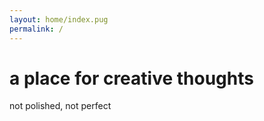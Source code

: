 ```yaml
---
layout: home/index.pug
permalink: /
---
```


# a place for creative thoughts

not polished, not perfect
